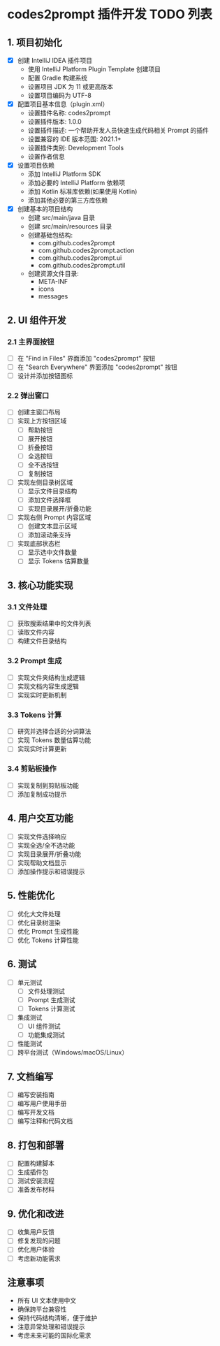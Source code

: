 # codes2prompt 插件开发 TODO 列表

## 1. 项目初始化
- [x] 创建 IntelliJ IDEA 插件项目
  - 使用 IntelliJ Platform Plugin Template 创建项目
  - 配置 Gradle 构建系统
  - 设置项目 JDK 为 11 或更高版本
  - 设置项目编码为 UTF-8
- [x] 配置项目基本信息（plugin.xml）
  - 设置插件名称: codes2prompt
  - 设置插件版本: 1.0.0
  - 设置插件描述: 一个帮助开发人员快速生成代码相关 Prompt 的插件
  - 设置兼容的 IDE 版本范围: 2021.1+
  - 设置插件类别: Development Tools
  - 设置作者信息
- [x] 设置项目依赖
  - 添加 IntelliJ Platform SDK
  - 添加必要的 IntelliJ Platform 依赖项
  - 添加 Kotlin 标准库依赖(如果使用 Kotlin)
  - 添加其他必要的第三方库依赖
- [x] 创建基本的项目结构
  - 创建 src/main/java 目录
  - 创建 src/main/resources 目录
  - 创建基础包结构:
    - com.github.codes2prompt
    - com.github.codes2prompt.action
    - com.github.codes2prompt.ui
    - com.github.codes2prompt.util
  - 创建资源文件目录:
    - META-INF
    - icons
    - messages

## 2. UI 组件开发
### 2.1 主界面按钮
- [ ] 在 "Find in Files" 界面添加 "codes2prompt" 按钮
- [ ] 在 "Search Everywhere" 界面添加 "codes2prompt" 按钮
- [ ] 设计并添加按钮图标

### 2.2 弹出窗口
- [ ] 创建主窗口布局
- [ ] 实现上方按钮区域
  - [ ] 帮助按钮
  - [ ] 展开按钮
  - [ ] 折叠按钮
  - [ ] 全选按钮
  - [ ] 全不选按钮
  - [ ] 复制按钮
- [ ] 实现左侧目录树区域
  - [ ] 显示文件目录结构
  - [ ] 添加文件选择框
  - [ ] 实现目录展开/折叠功能
- [ ] 实现右侧 Prompt 内容区域
  - [ ] 创建文本显示区域
  - [ ] 添加滚动条支持
- [ ] 实现底部状态栏
  - [ ] 显示选中文件数量
  - [ ] 显示 Tokens 估算数量

## 3. 核心功能实现
### 3.1 文件处理
- [ ] 获取搜索结果中的文件列表
- [ ] 读取文件内容
- [ ] 构建文件目录结构

### 3.2 Prompt 生成
- [ ] 实现文件夹结构生成逻辑
- [ ] 实现文档内容生成逻辑
- [ ] 实现实时更新机制

### 3.3 Tokens 计算
- [ ] 研究并选择合适的分词算法
- [ ] 实现 Tokens 数量估算功能
- [ ] 实现实时计算更新

### 3.4 剪贴板操作
- [ ] 实现复制到剪贴板功能
- [ ] 添加复制成功提示

## 4. 用户交互功能
- [ ] 实现文件选择响应
- [ ] 实现全选/全不选功能
- [ ] 实现目录展开/折叠功能
- [ ] 实现帮助文档显示
- [ ] 添加操作提示和错误提示

## 5. 性能优化
- [ ] 优化大文件处理
- [ ] 优化目录树渲染
- [ ] 优化 Prompt 生成性能
- [ ] 优化 Tokens 计算性能

## 6. 测试
- [ ] 单元测试
  - [ ] 文件处理测试
  - [ ] Prompt 生成测试
  - [ ] Tokens 计算测试
- [ ] 集成测试
  - [ ] UI 组件测试
  - [ ] 功能集成测试
- [ ] 性能测试
- [ ] 跨平台测试（Windows/macOS/Linux）

## 7. 文档编写
- [ ] 编写安装指南
- [ ] 编写用户使用手册
- [ ] 编写开发文档
- [ ] 编写注释和代码文档

## 8. 打包和部署
- [ ] 配置构建脚本
- [ ] 生成插件包
- [ ] 测试安装流程
- [ ] 准备发布材料

## 9. 优化和改进
- [ ] 收集用户反馈
- [ ] 修复发现的问题
- [ ] 优化用户体验
- [ ] 考虑新功能需求

## 注意事项
- 所有 UI 文本使用中文
- 确保跨平台兼容性
- 保持代码结构清晰，便于维护
- 注意异常处理和错误提示
- 考虑未来可能的国际化需求 